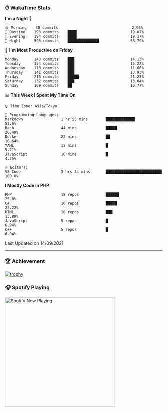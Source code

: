 ### ⏰ WakaTime Stats


<!--START_SECTION:waka-->
**I'm a Night 🦉** 

```text
🌞 Morning    30 commits                                 2.96% 
🌆 Daytime    193 commits    ████                        19.07% 
🌃 Evening    194 commits    ████                        19.17% 
🌙 Night      595 commits    ██████████████              58.79%

```
📅 **I'm Most Productive on Friday** 

```text
Monday       143 commits    ███                         14.13% 
Tuesday      154 commits    ███                         15.22% 
Wednesday    118 commits    ███                         11.66% 
Thursday     141 commits    ███                         13.93% 
Friday       215 commits    █████                       21.25% 
Saturday     132 commits    ███                         13.04% 
Sunday       109 commits    ██                          10.77%

```


📊 **This Week I Spent My Time On** 

```text
⌚︎ Time Zone: Asia/Tokyo

💬 Programming Languages: 
Markdown                 1 hr 55 mins        █████████████               53.6% 
Bash                     44 mins             █████                       20.49% 
Docker                   22 mins             ██                          10.64% 
YAML                     12 mins             █                           5.71% 
JavaScript               10 mins             █                           4.75%

🔥 Editors: 
VS Code                  3 hrs 34 mins       █████████████████████████   100.0%

```

**I Mostly Code in PHP** 

```text
PHP                      18 repos            ██████                      25.0% 
C#                       16 repos            █████                       22.22% 
HTML                     10 repos            ███                         13.89% 
JavaScript               5 repos             █                           6.94% 
C++                      5 repos             █                           6.94%

```



 Last Updated on 14/09/2021
<!--END_SECTION:waka-->

---

### 🏆 Achievement

[![trophy](https://github-profile-trophy.vercel.app/?username=Slime-hatena&theme=flat&no-bg=true&no-frame=true&column=8)](https://github.com/ryo-ma/github-profile-trophy)

### 🎧 Spotify Playing

[<img src="https://spotify-now-playing-slime-hatena.vercel.app/api/spotify-playing" alt="Spotify Now Playing" width="350" />](https://open.spotify.com/user/slime_hatena)

<!--
**Slime-hatena/Slime-hatena** is a ✨ _special_ ✨ repository because its `README.md` (this file) appears on your GitHub profile.

Here are some ideas to get you started:

- 🔭 I’m currently working on ...
- 🌱 I’m currently learning ...
- 👯 I’m looking to collaborate on ...
- 🤔 I’m looking for help with ...
- 💬 Ask me about ...
- 📫 How to reach me: ...
- 😄 Pronouns: ...
- ⚡ Fun fact: ...
-->
